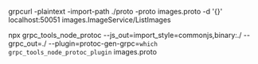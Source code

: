 grpcurl -plaintext -import-path ./proto -proto images.proto -d '{}' localhost:50051 images.ImageService/ListImages

npx grpc_tools_node_protoc --js_out=import_style=commonjs,binary:./ --grpc_out=./ --plugin=protoc-gen-grpc=`which grpc_tools_node_protoc_plugin` images.proto